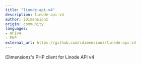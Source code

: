 ```yaml
---
title: "linode-api-v4"
description: linode-api-v4
author: iDimensionz
origin: community
languages:
- APIv4
- PHP
external_url: https://github.com/idimensionz/linode-api-v4
---
```

iDimensionz's PHP client for Linode API v4